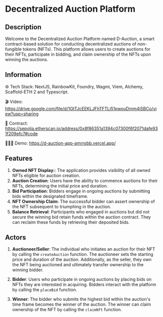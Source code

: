# Decentralized Auction Platform

## Description

Welcome to the Decentralized Auction Platform named D-Auction, a smart contract-based solution for conducting decentralized auctions of non-fungible tokens (NFTs). This platform allows users to create auctions for their NFTs, participate in bidding, and claim ownership of the NFTs upon winning the auctions.

## Information

⚙️ Tech Stack: NextJS, RainbowKit, Foundry, Wagmi, Viem, Alchemy, Scaffold-ETH 2 and Typescript.

🎬 Video: https://drive.google.com/file/d/1GtTJcEEKLJFhTFTLj51pwouDmm4iSBCo/view?usp=sharing

📜 Contract: https://sepolia.etherscan.io/address/0x8f86351a1394c07300f6f2071dafe931f209efc7#code

🧑🏻‍💻 Demo: https://d-auction-app-amrrobb.vercel.app/

## Features

1. **Owned NFT Display:**: The application provides visibility of all owned NFTs eligible for auction creation.
2. **Auction Creation**: Users have the ability to commence auctions for their NFTs, determining the initial price and duration.
3. **Bid Participation**: Bidders engage in ongoing auctions by submitting bids within the designated timeframe.
4. **NFT Ownership Claim**: The successful bidder can assert ownership of the NFT subsequent to triumphing in the auction.
5. **Balance Retrieval**: Participants who engaged in auctions but did not secure the winning bid retain funds within the auction contract. They can reclaim these funds by retrieving their deposited bids.

## Actors

1. **Auctioneer/Seller**: The individual who initiates an auction for their NFT by calling the `createAuction` function. The auctioneer sets the starting price and duration of the auction. Additionally, as the seller, they own the NFT being auctioned and ultimately transfer ownership to the winning bidder.

2. **Bidder**: Users who participate in ongoing auctions by placing bids on NFTs they are interested in acquiring. Bidders interact with the platform by calling the `placeBid` function.

3. **Winner**: The bidder who submits the highest bid within the auction's time frame becomes the winner of the auction. The winner can claim ownership of the NFT by calling the `claimNft` function.
